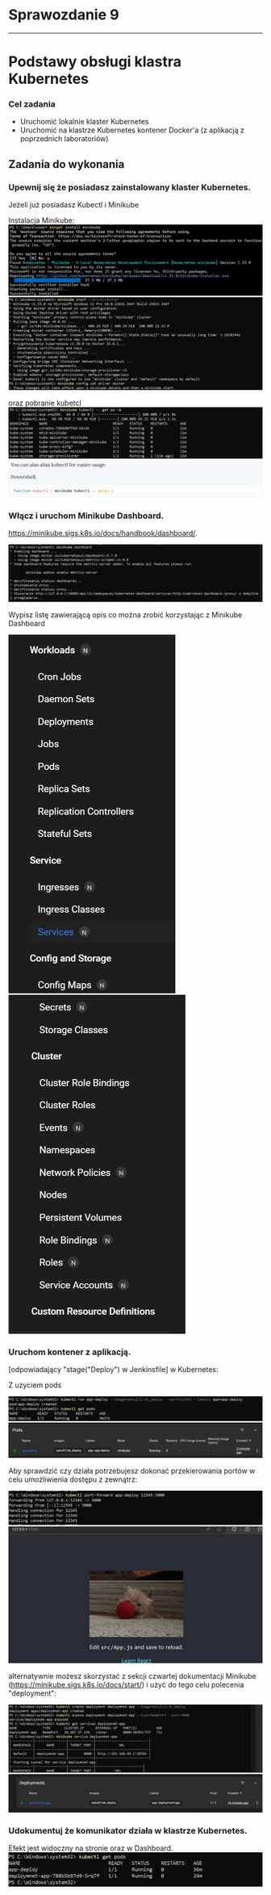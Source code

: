 # Sprawozdanie 9
---
# Podstawy obsługi klastra Kubernetes

### Cel zadania
* Uruchomić lokalnie klaster Kubernetes
* Uruchomić na klastrze Kubernetes kontener Docker'a (z aplikacją z poprzednich laboratoriów)

## Zadania do wykonania
### Upewnij się że posiadasz zainstalowany klaster Kubernetes. 
Jeżeli już posiadasz Kubectl i Minikube

Instalacja Minikube:
![alt text](zdj/image.png)
![alt text](zdj/image-1.png)

oraz pobranie kubetcl
![alt text](zdj/image-2.png)
![alt text](zdj/image-3.png)

### Włącz i uruchom Minikube Dashboard. 
https://minikube.sigs.k8s.io/docs/handbook/dashboard/.

![alt text](zdj/image-4.png)

Wypisz listę zawierającą opis co można zrobić korzystając z Minikube Dashboard

![alt text](zdj/image-5.png)
![alt text](zdj/image-6.png)

### Uruchom kontener z aplikacją.
[odpowiadający "stage("Deploy") w Jenkinsfile] w Kubernetes:

Z uzyciem pods

![alt text](zdj/image-7.png)
![alt text](zdj/image-8.png)

Aby sprawdzić czy działa potrzebujesz dokonać przekierowania portów w celu umożliwienia dostępu z zewnątrz:

![alt text](zdj/image-11.png)
![alt text](zdj/image-10.png)

alternatywnie możesz skorzystać z sekcji czwartej dokumentacji Minikube (https://minikube.sigs.k8s.io/docs/start/) i użyć do tego celu polecenia "deployment":

![alt text](zdj/image-9.png)
![alt text](zdj/image-12.png)

### Udokumentuj że komunikator działa w klastrze Kubernetes. 
Efekt jest widoczny na stronie oraz w Dashboard.
![alt text](zdj/image-15.png)